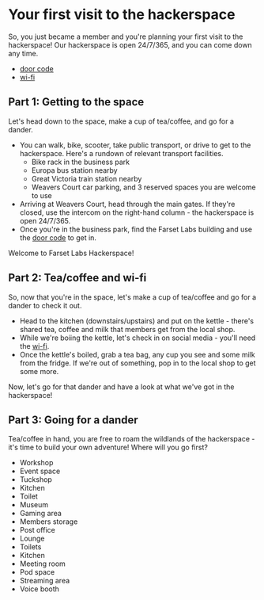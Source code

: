 # Your first visit to the hackerspace

So, you just became a member and you're planning your first visit to the hackerspace! Our hackerspace is open 24/7/365, and you can come down any time. 

* [door code]
* [wi-fi]

## Part 1: Getting to the space

Let's head down to the space, make a cup of tea/coffee, and go for a dander.

* You can walk, bike, scooter, take public transport, or drive to get to the hackerspace. Here's a rundown of relevant transport facilities.
  * Bike rack in the business park
  * Europa bus station nearby
  * Great Victoria train station nearby
  * Weavers Court car parking, and 3 reserved spaces you are welcome to use
* Arriving at Weavers Court, head through the main gates. If they're closed, use the intercom on the right-hand column - the hackerspace is open 24/7/365.
* Once you're in the business park, find the Farset Labs building and use the [door code] to get in.

Welcome to Farset Labs Hackerspace!

## Part 2: Tea/coffee and wi-fi

So, now that you're in the space, let's make a cup of tea/coffee and go for a dander to check it out.

* Head to the kitchen (downstairs/upstairs) and put on the kettle - there's shared tea, coffee and milk that members get from the local shop. 
* While we're boiing the kettle, let's check in on social media - you'll need the [wi-fi].
* Once the kettle's boiled, grab a tea bag, any cup you see and some milk from the fridge. If we're out of something, pop in to the local shop to get some more.

Now, let's go for that dander and have a look at what we've got in the hackerspace!

## Part 3: Going for a dander

Tea/coffee in hand, you are free to roam the wildlands of the hackerspace - it's time to build your own adventure! Where will you go first?
* Workshop
* Event space
* Tuckshop 
* Kitchen
* Toilet
* Museum
* Gaming area
* Members storage
* Post office
* Lounge
* Toilets
* Kitchen
* Meeting room
* Pod space
* Streaming area
* Voice booth

[door code]: https://farsetlabs.spaces.nexudus.com/pages/doorcode
[wi-fi]: https://farsetlabs.spaces.nexudus.com/pages/wifi
